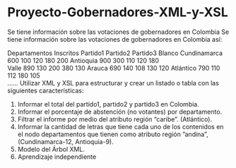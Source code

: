# Proyecto-Gobernadores-XML-y-XSL
Se tiene información sobre las votaciones de gobernadores en Colombia 
Se tiene información sobre las votaciones de gobernadores en Colombia así:

Departamentos               Inscritos   Partido1 Partido2  Partido3  Blanco 
Cundinamarca          	600        100         120          180           200
Antioquia                                900        300          110          120           180   
Valle			890         130          200         380           130
Arauca			690         140         108          130           120
Atlántico			790          110         112          180          105			
……
Utilizar XML y XSL para estructurar y crear un listado o tabla con las siguientes características:
1. Informar el total del partido1, partido2 y partido3 en Colombia. 
2. Informar el porcentaje de abstención (no votantes) por departamento.
3. Filtrar el informe por medio del atributo región “caribe”. (Atlántico). 
4. Informar la cantidad de letras que tiene cada uno de los contenidos en el nodo departamentos que tienen como atributo región ”andina”, (Cundinamarca-12, Antioquia-9). 
5. Modelo del Árbol XML. 
3. Aprendizaje independiente 
